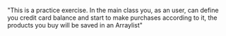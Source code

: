 "This is a practice exercise. In the main class you, as an user, can define you credit card balance and start to make purchases according to it, the products you buy will be saved in an Arraylist"